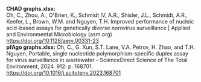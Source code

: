 **CHAD graphs.xlsx:**    
Oh, C., Zhou, A., O'Brien, K., Schmidt IV, A.R., Shisler, J.L., Schmidt, A.R., Keefer, L., Brown, W.M. and Nguyen, T.H. Improved performance of nucleic acid-based assays for genetically diverse norovirus surveillance | Applied and Environmental Microbiology (asm.org) https://doi.org/10.1128/aem.00331-23    
**pfAgo graphs.xlsx:**
Oh, C., G. Xun, S.T. Lane, V.A. Petrov, H. Zhao, and T.H. Nguyen, Portable, single nucleotide polymorphism-specific duplex assay for virus surveillance in wastewater - ScienceDirect Science of The Total Environment, 2024. 912: p. 168701. https://doi.org/10.1016/j.scitotenv.2023.168701    
